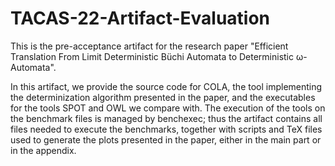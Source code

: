 # TACAS-22-Artifact-Evaluation

This is the pre-acceptance artifact for the research paper "Efficient Translation From Limit Deterministic Büchi Automata to Deterministic ω-Automata".

In this artifact, we provide the source code for COLA, the tool implementing the determinization algorithm presented in the paper, and the executables for the tools SPOT and OWL we compare with.
The execution of the tools on the benchmark files is managed by benchexec; thus the artifact contains all files needed to execute the benchmarks, together with scripts and TeX files used to generate the plots presented in the paper, either in the main part or in the appendix.

